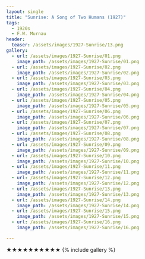 ```yaml
---
layout: single
title: "Sunrise: A Song of Two Humans (1927)"
tags:
  - 1920s 
  - F.W. Murnau
header:
  teaser: /assets/images/1927-Sunrise/13.png
gallery:
  - url: /assets/images/1927-Sunrise/01.png
    image_path: /assets/images/1927-Sunrise/01.png
  - url: /assets/images/1927-Sunrise/02.png
    image_path: /assets/images/1927-Sunrise/02.png
  - url: /assets/images/1927-Sunrise/03.png
    image_path: /assets/images/1927-Sunrise/03.png
  - url: /assets/images/1927-Sunrise/04.png
    image_path: /assets/images/1927-Sunrise/04.png
  - url: /assets/images/1927-Sunrise/05.png
    image_path: /assets/images/1927-Sunrise/05.png
  - url: /assets/images/1927-Sunrise/06.png
    image_path: /assets/images/1927-Sunrise/06.png
  - url: /assets/images/1927-Sunrise/07.png
    image_path: /assets/images/1927-Sunrise/07.png
  - url: /assets/images/1927-Sunrise/08.png
    image_path: /assets/images/1927-Sunrise/08.png
  - url: /assets/images/1927-Sunrise/09.png
    image_path: /assets/images/1927-Sunrise/09.png
  - url: /assets/images/1927-Sunrise/10.png
    image_path: /assets/images/1927-Sunrise/10.png
  - url: /assets/images/1927-Sunrise/11.png
    image_path: /assets/images/1927-Sunrise/11.png
  - url: /assets/images/1927-Sunrise/12.png
    image_path: /assets/images/1927-Sunrise/12.png
  - url: /assets/images/1927-Sunrise/13.png
    image_path: /assets/images/1927-Sunrise/13.png
  - url: /assets/images/1927-Sunrise/14.png
    image_path: /assets/images/1927-Sunrise/14.png
  - url: /assets/images/1927-Sunrise/15.png
    image_path: /assets/images/1927-Sunrise/15.png
  - url: /assets/images/1927-Sunrise/16.png
    image_path: /assets/images/1927-Sunrise/16.png

---
```

★★★★★★★★★★
{% include gallery %}
